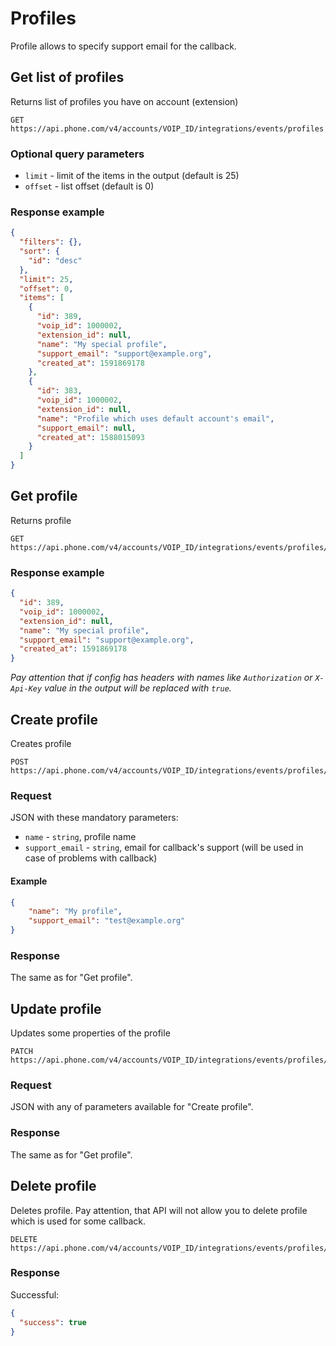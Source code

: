 # Profiles

Profile allows to specify support email for the callback.

## Get list of profiles

Returns list of profiles you have on account (extension)

```
GET https://api.phone.com/v4/accounts/VOIP_ID/integrations/events/profiles
```

### Optional query parameters

* `limit` - limit of the items in the output (default is 25)
* `offset` - list offset (default is 0)

### Response example

```json
{
  "filters": {},
  "sort": {
    "id": "desc"
  },
  "limit": 25,
  "offset": 0,
  "items": [
    {
      "id": 389,
      "voip_id": 1000002,
      "extension_id": null,
      "name": "My special profile",
      "support_email": "support@example.org",
      "created_at": 1591869178
    },
    {
      "id": 383,
      "voip_id": 1000002,
      "extension_id": null,
      "name": "Profile which uses default account's email",
      "support_email": null,
      "created_at": 1588015093
    }
  ]
}
```

## Get profile

Returns profile

```
GET https://api.phone.com/v4/accounts/VOIP_ID/integrations/events/profiles/PROFILE_ID
```

### Response example

```json
{
  "id": 389,
  "voip_id": 1000002,
  "extension_id": null,
  "name": "My special profile",
  "support_email": "support@example.org",
  "created_at": 1591869178
}
```

_Pay attention that if config has headers with names like `Authorization` or `X-Api-Key` value in the output will be replaced with `true`._ 

## Create profile

Creates profile

```
POST https://api.phone.com/v4/accounts/VOIP_ID/integrations/events/profiles/PROFILE_ID
```

### Request

JSON with these mandatory parameters:

* `name` - `string`, profile name
* `support_email` - `string`, email for callback's support (will be used in case of problems with callback)

#### Example

```json
{
    "name": "My profile",
    "support_email": "test@example.org"
}
```

### Response

The same as for "Get profile".


## Update profile

Updates some properties of the profile

```
PATCH https://api.phone.com/v4/accounts/VOIP_ID/integrations/events/profiles/PROFILE_ID
```

### Request

JSON with any of parameters available for "Create profile".

### Response

The same as for "Get profile".

## Delete profile

Deletes profile. Pay attention, that API will not allow you to delete profile which is used for some callback. 

```
DELETE https://api.phone.com/v4/accounts/VOIP_ID/integrations/events/profiles/PROFILE_ID
```

### Response

Successful:

```json
{
  "success": true
}
```
